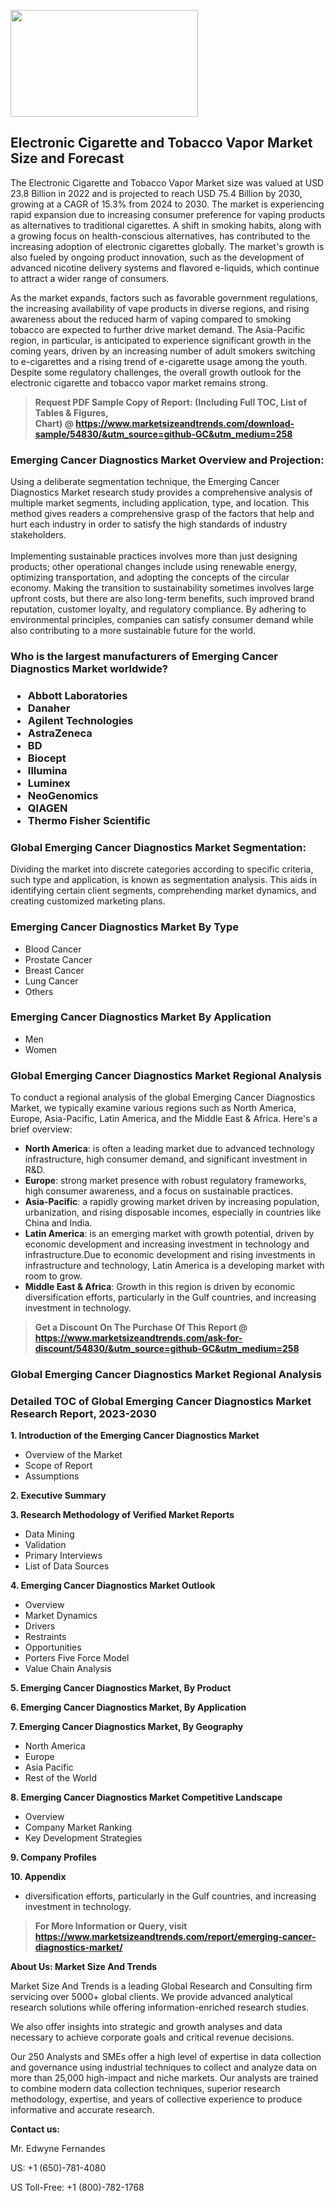 <p><img class="alignnone size-medium wp-image-20088" src="https://ffe5etoiles.com/wp-content/uploads/2024/12/MST1-300x171.png" alt="" width="300" height="171" /></p><h2>Electronic Cigarette and Tobacco Vapor Market Size and Forecast</h2><p>The Electronic Cigarette and Tobacco Vapor Market size was valued at USD 23.8 Billion in 2022 and is projected to reach USD 75.4 Billion by 2030, growing at a CAGR of 15.3% from 2024 to 2030. The market is experiencing rapid expansion due to increasing consumer preference for vaping products as alternatives to traditional cigarettes. A shift in smoking habits, along with a growing focus on health-conscious alternatives, has contributed to the increasing adoption of electronic cigarettes globally. The market's growth is also fueled by ongoing product innovation, such as the development of advanced nicotine delivery systems and flavored e-liquids, which continue to attract a wider range of consumers.</p><p>As the market expands, factors such as favorable government regulations, the increasing availability of vape products in diverse regions, and rising awareness about the reduced harm of vaping compared to smoking tobacco are expected to further drive market demand. The Asia-Pacific region, in particular, is anticipated to experience significant growth in the coming years, driven by an increasing number of adult smokers switching to e-cigarettes and a rising trend of e-cigarette usage among the youth. Despite some regulatory challenges, the overall growth outlook for the electronic cigarette and tobacco vapor market remains strong.</p></p><blockquote id="" class=""><strong>Request PDF Sample Copy of Report: (Including Full TOC, List of Tables &amp; Figures, Chart)&nbsp;@&nbsp;<strong><a href="https://www.marketsizeandtrends.com/download-sample/54830/&utm_source=github-GC&utm_medium=258" target="_blank">https://www.marketsizeandtrends.com/download-sample/54830/&utm_source=github-GC&utm_medium=258</a></strong></strong></blockquote><h3 id="" class="">Emerging Cancer Diagnostics Market&nbsp;Overview and Projection:</h3><p id="" class="">Using a deliberate segmentation technique, the Emerging Cancer Diagnostics Market research study provides a comprehensive analysis of multiple market segments, including application, type, and location. This method gives readers a comprehensive grasp of the factors that help and hurt each industry in order to satisfy the high standards of industry stakeholders. <br /> <br />Implementing sustainable practices involves more than just designing products; other operational changes include using renewable energy, optimizing transportation, and adopting the concepts of the circular economy. Making the transition to sustainability sometimes involves large upfront costs, but there are also long-term benefits, such improved brand reputation, customer loyalty, and regulatory compliance. By adhering to environmental principles, companies can satisfy consumer demand while also contributing to a more sustainable future for the world.</p><h3 id="" class="">Who is the largest manufacturers of&nbsp;Emerging Cancer Diagnostics Market worldwide?</h3><h3 class=""><p><ul><li>Abbott Laboratories </li><li> Danaher </li><li> Agilent Technologies </li><li> AstraZeneca </li><li> BD </li><li> Biocept </li><li> Illumina </li><li> Luminex </li><li> NeoGenomics </li><li> QIAGEN </li><li> Thermo Fisher Scientific</li></ul></p></h3><h3 id="" class="">Global&nbsp;Emerging Cancer Diagnostics Market Segmentation:</h3><p id="" class="">Dividing the market into discrete categories according to specific criteria, such type and application, is known as segmentation analysis. This aids in identifying certain client segments, comprehending market dynamics, and creating customized marketing plans.</p><h3 id="" class="">Emerging Cancer Diagnostics Market&nbsp;By Type</h3><p><p><ul><li>Blood Cancer</li><li> Prostate Cancer</li><li> Breast Cancer</li><li> Lung Cancer</li><li> Others</p></li></ul></p></p><h3 id="" class="">Emerging Cancer Diagnostics Market&nbsp;By Application</h3><p class=""><p><ul><li>Men</li><li> Women</li></ul></p></p><h3 id="" class="">Global Emerging Cancer Diagnostics Market Regional Analysis</h3><p id="" class="">To conduct a regional analysis of the global Emerging Cancer Diagnostics Market, we typically examine various regions such as North America, Europe, Asia-Pacific, Latin America, and the Middle East &amp; Africa. Here's a brief overview:</p><ul><li><strong>North America</strong>: is often a leading market due to advanced technology infrastructure, high consumer demand, and significant investment in R&amp;D.</li><li><strong>Europe</strong>: strong market presence with robust regulatory frameworks, high consumer awareness, and a focus on sustainable practices.</li><li><strong>Asia-Pacific</strong>: a rapidly growing market driven by increasing population, urbanization, and rising disposable incomes, especially in countries like China and India.</li><li><strong>Latin America</strong>: is an emerging market with growth potential, driven by economic development and increasing investment in technology and infrastructure.Due to economic development and rising investments in infrastructure and technology, Latin America is a developing market with room to grow.</li><li><strong>Middle East &amp; Africa</strong>: Growth in this region is driven by economic diversification efforts, particularly in the Gulf countries, and increasing investment in technology.</li></ul><blockquote id="" class=""><strong>Get a Discount On The Purchase Of This Report @ <strong><a href="https://www.marketsizeandtrends.com/ask-for-discount/54830/&utm_source=github-GC&utm_medium=258" target="_blank">https://www.marketsizeandtrends.com/ask-for-discount/54830/&utm_source=github-GC&utm_medium=258</a></strong></strong></blockquote><h3 id="" class="">Global Emerging Cancer Diagnostics Market Regional Analysis</h3><h3 id="" class="">Detailed TOC of Global Emerging Cancer Diagnostics Market Research Report, 2023-2030</h3><p id="" class=""><strong>1. Introduction of the Emerging Cancer Diagnostics Market</strong></p><ul><li>Overview of the Market</li><li>Scope of Report</li><li>Assumptions</li></ul><p id="" class=""><strong>2. Executive Summary</strong></p><p id="" class=""><strong>3. Research Methodology of Verified Market Reports</strong></p><ul><li>Data Mining</li><li>Validation</li><li>Primary Interviews</li><li>List of Data Sources</li></ul><p id="" class=""><strong>4. Emerging Cancer Diagnostics Market Outlook</strong></p><ul><li>Overview</li><li>Market Dynamics</li><li>Drivers</li><li>Restraints</li><li>Opportunities</li><li>Porters Five Force Model</li><li>Value Chain Analysis</li></ul><p id="" class=""><strong>5. Emerging Cancer Diagnostics Market, By Product</strong></p><p id="" class=""><strong>6. Emerging Cancer Diagnostics Market, By Application</strong></p><p id="" class=""><strong>7. Emerging Cancer Diagnostics Market, By Geography</strong></p><ul><li>North America</li><li>Europe</li><li>Asia Pacific</li><li>Rest of the World</li></ul><p id="" class=""><strong>8. Emerging Cancer Diagnostics Market Competitive Landscape</strong></p><ul><li>Overview</li><li>Company Market Ranking</li><li>Key Development Strategies</li></ul><p id="" class=""><strong>9. Company Profiles</strong></p><p id="" class=""><strong>10. Appendix</strong></p><ul><li>diversification efforts, particularly in the Gulf countries, and increasing investment in technology.</li></ul><blockquote id="" class=""><strong>For More Information or Query, visit <strong><strong><a href="https://www.marketsizeandtrends.com/report/emerging-cancer-diagnostics-market/" target="_blank">https://www.marketsizeandtrends.com/report/emerging-cancer-diagnostics-market/</a></strong></strong></strong></blockquote><p id="" class=""><strong>About Us: Market Size And Trends</strong></p><p id="" class="">Market Size And Trends is a leading Global Research and Consulting firm servicing over 5000+ global clients. We provide advanced analytical research solutions while offering information-enriched research studies.</p><p id="" class="">We also offer insights into strategic and growth analyses and data necessary to achieve corporate goals and critical revenue decisions.</p><p id="" class="">Our 250 Analysts and SMEs offer a high level of expertise in data collection and governance using industrial techniques to collect and analyze data on more than 25,000 high-impact and niche markets. Our analysts are trained to combine modern data collection techniques, superior research methodology, expertise, and years of collective experience to produce informative and accurate research.</p><p id="" class=""><strong>Contact us:</strong></p><p id="" class="">Mr. Edwyne Fernandes</p><p id="" class="">US: +1 (650)-781-4080</p><p id="" class="">US Toll-Free: +1 (800)-782-1768</p>
